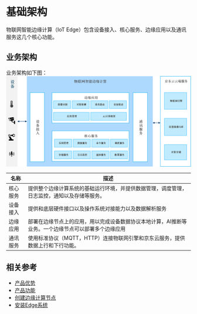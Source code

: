 # 基础架构

物联网智能边缘计算（IoT Edge）包含设备接入、核心服务、边缘应用以及通讯服务这几个核心功能。

## 业务架构

业务架构如下图：
![](../../../../image/IoT/IoT-Edge/EdgeArch.png)

| 名称     | 描述                                                         |
| -------- | ------------------------------------------------------------ |
| 核心服务 | 提供整个边缘计算系统的基础运行环境，并提供数据管理，调度管理，日志监控，通知以及存储等服务。 |
| 设备接入 | 提供和底层硬件接口以及操作系统对接能力以及数据解析服务                    |
| 边缘应用 | 部署在边缘节点上的应用，用以完成设备数据协议本地计算，AI推断等业务。一个边缘节点可以部署多个边缘应用  |
| 通讯服务 | 使用标准协议（MQTT，HTTP）连接物联网引擎和京东云服务，提供数据上行和下行功能。                               |


## 相关参考

- [产品优势](../Introduction/Benefits.md)
- [产品功能](../Introduction/Features.md)
- [创建边缘计算节点](../Getting-Started/Create-Edgenode.md)
- [安装Edge系统](../Getting-Started/Install-Edge-System.md)

